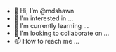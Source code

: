 - 👋 Hi, I’m @mdshawn
- 👀 I’m interested in ...
- 🌱 I’m currently learning ...
- 💞️ I’m looking to collaborate on ...
- 📫 How to reach me ...
